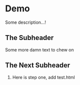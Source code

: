 # Demo

Some description...!

## The Subheader

Some more damn text to chew on

## The Next Subheader

1. Here is step one, add test.html
